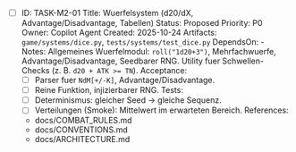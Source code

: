 - [ ] ID: TASK-M2-01
  Title: Wuerfelsystem (d20/dX, Advantage/Disadvantage, Tabellen)
  Status: Proposed
  Priority: P0
  Owner: Copilot Agent
  Created: 2025-10-24
  Artifacts: `game/systems/dice.py`, `tests/systems/test_dice.py`
  DependsOn: -
  Notes:
  Allgemeines Wuerfelmodul: `roll("1d20+3")`, Mehrfachwuerfe, Advantage/Disadvantage, Seedbarer RNG. Utility fuer Schwellen-Checks (z. B. `d20 + ATK >= TN`).
  Acceptance:
  - [ ] Parser fuer `NdM[+/-K]`, Advantage/Disadvantage.
  - [ ] Reine Funktion, injizierbarer RNG.
  Tests:
  - [ ] Determinismus: gleicher Seed -> gleiche Sequenz.
  - [ ] Verteilungen (Smoke): Mittelwert im erwarteten Bereich.
  References:
  - docs/COMBAT_RULES.md
  - docs/CONVENTIONS.md
  - docs/ARCHITECTURE.md
